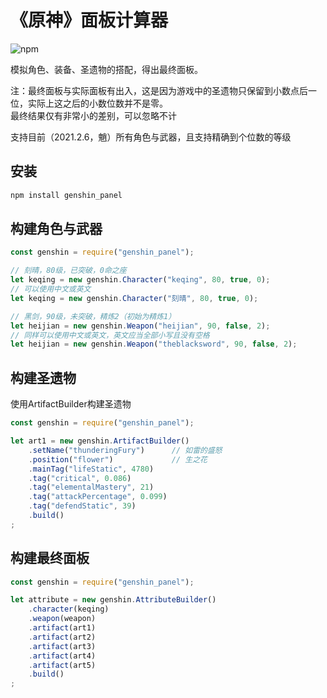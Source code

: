 # 《原神》面板计算器
<!-- [![Build Status](https://travis-ci.org/wormtql/genshin_panel.svg?branch=main)](https://travis-ci.org/wormtql/genshin_panel) -->
![npm](https://img.shields.io/npm/v/genshin_panel)  

模拟角色、装备、圣遗物的搭配，得出最终面板。

注：最终面板与实际面板有出入，这是因为游戏中的圣遗物只保留到小数点后一位，实际上这之后的小数位数并不是零。  
最终结果仅有非常小的差别，可以忽略不计

支持目前（2021.2.6，魈）所有角色与武器，且支持精确到个位数的等级
## 安装
```bash
npm install genshin_panel
```
<!-- 

## 文档
[https://wormtql.gitbook.io/genshin-panel-doc/](https://wormtql.gitbook.io/genshin-panel-doc/) -->


## 构建角色与武器
```js
const genshin = require("genshin_panel");

// 刻晴，80级，已突破，0命之座
let keqing = new genshin.Character("keqing", 80, true, 0);
// 可以使用中文或英文
let keqing = new genshin.Character("刻晴", 80, true, 0);

// 黑剑，90级，未突破，精炼2（初始为精炼1）
let heijian = new genshin.Weapon("heijian", 90, false, 2);
// 同样可以使用中文或英文，英文应当全部小写且没有空格
let heijian = new genshin.Weapon("theblacksword", 90, false, 2);
```


## 构建圣遗物
使用ArtifactBuilder构建圣遗物
```js
const genshin = require("genshin_panel");

let art1 = new genshin.ArtifactBuilder()
    .setName("thunderingFury")      // 如雷的盛怒
    .position("flower")             // 生之花
    .mainTag("lifeStatic", 4780)
    .tag("critical", 0.086)
    .tag("elementalMastery", 21)
    .tag("attackPercentage", 0.099)
    .tag("defendStatic", 39)
    .build()
;
```


## 构建最终面板
```js
const genshin = require("genshin_panel");

let attribute = new genshin.AttributeBuilder()
    .character(keqing)
    .weapon(weapon)
    .artifact(art1)
    .artifact(art2)
    .artifact(art3)
    .artifact(art4)
    .artifact(art5)
    .build()
;
```